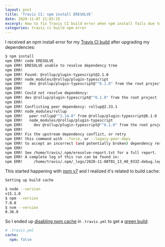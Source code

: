 ```yaml
---
layout: post
title: 'Travis CI: npm install ERESOLVE'
date: 2020-11-07 21:03:15
excerpt: How to fix Travis CI build error when npm install fails due to "ERESOLVE unable to resolve dependency tree".
categories: travis ci build npm error
---
```


I received an npm install error for my [Travis CI build](https://travis-ci.org/github/remarkablemark/phonetic-alphabet-converter/builds/742165128) after upgrading my dependencies:

```sh
$ npm install
npm ERR! code ERESOLVE
npm ERR! ERESOLVE unable to resolve dependency tree
npm ERR!
npm ERR! Found: @rollup/plugin-typescript@2.1.0
npm ERR! node_modules/@rollup/plugin-typescript
npm ERR!   dev @rollup/plugin-typescript@"^6.1.0" from the root project
npm ERR!
npm ERR! Could not resolve dependency:
npm ERR! dev @rollup/plugin-typescript@"^6.1.0" from the root project
npm ERR!
npm ERR! Conflicting peer dependency: rollup@2.33.1
npm ERR! node_modules/rollup
npm ERR!   peer rollup@"^2.14.0" from @rollup/plugin-typescript@6.1.0
npm ERR!   node_modules/@rollup/plugin-typescript
npm ERR!     dev @rollup/plugin-typescript@"^6.1.0" from the root project
npm ERR!
npm ERR! Fix the upstream dependency conflict, or retry
npm ERR! this command with --force, or --legacy-peer-deps
npm ERR! to accept an incorrect (and potentially broken) dependency resolution.
npm ERR!
npm ERR! See /home/travis/.npm/eresolve-report.txt for a full report.
npm ERR! A complete log of this run can be found in:
npm ERR!     /home/travis/.npm/_logs/2020-11-08T01_13_40_933Z-debug.log
```

This started happening with [npm v7](https://blog.npmjs.org/post/628356819518210048/release-v700-beta9) and I realized it's related to build cache:

```sh
Setting up build cache

$ node --version
v15.1.0
$ npm --version
7.0.8
$ nvm --version
0.36.0
```

So I ended up [disabling npm cache](https://docs.travis-ci.com/user/languages/javascript-with-nodejs/#caching-with-npm) in `.travis.yml` to get a [green build](https://travis-ci.org/github/remarkablemark/phonetic-alphabet-converter/builds/742166433):

```yml
# .travis.yml
cache:
  npm: false
```
